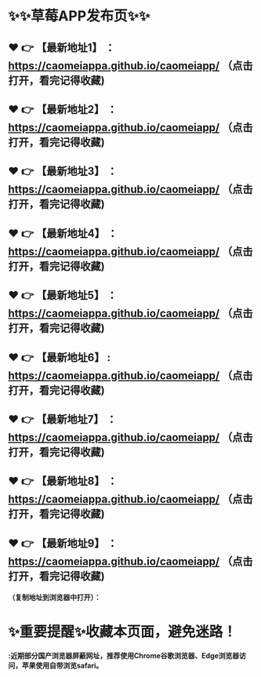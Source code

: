 # :sparkles::sparkles:草莓APP发布页:sparkles::sparkles:

 :heart: :point_right: 【最新地址1】 ：https://caomeiappa.github.io/caomeiapp/   （点击打开，看完记得收藏)
 ------
 :heart: :point_right: 【最新地址2】 ：https://caomeiappa.github.io/caomeiapp/   （点击打开，看完记得收藏)
 ------
 :heart: :point_right: 【最新地址3】 ：https://caomeiappa.github.io/caomeiapp/   （点击打开，看完记得收藏)
 ------
 :heart: :point_right: 【最新地址4】 ：https://caomeiappa.github.io/caomeiapp/   （点击打开，看完记得收藏)
 ------
 :heart: :point_right: 【最新地址5】 ：https://caomeiappa.github.io/caomeiapp/   （点击打开，看完记得收藏)
 ------
 :heart: :point_right: 【最新地址6】 : https://caomeiappa.github.io/caomeiapp/   （点击打开，看完记得收藏)
 ------
 :heart: :point_right: 【最新地址7】 ：https://caomeiappa.github.io/caomeiapp/   （点击打开，看完记得收藏)
 ------
 :heart: :point_right: 【最新地址8】 ：https://caomeiappa.github.io/caomeiapp/   （点击打开，看完记得收藏)
 ------
 :heart: :point_right: 【最新地址9】 ：https://caomeiappa.github.io/caomeiapp/   （点击打开，看完记得收藏)
  ------

  
#### （复制地址到浏览器中打开）：
# :sparkles:重要提醒:sparkles:收藏本页面，避免迷路！
#### :近期部分国产浏览器屏蔽网址，推荐使用Chrome谷歌浏览器、Edge浏览器访问，苹果使用自带浏览safari。
